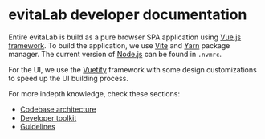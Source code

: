 # evitaLab developer documentation

Entire evitaLab is build as a pure browser SPA application using [Vue.js framework](https://vuejs.org/). To build the application,
we use [Vite](https://vitejs.dev/) and [Yarn](https://yarnpkg.com/) package manager. The current version of 
[Node.js](https://nodejs.org/en) can be found in `.nvmrc`.

For the UI, we use the [Vuetify](https://vuetifyjs.com/en/) framework with some design customizations to speed up the UI
building process.

For more indepth knowledge, check these sections:

- [Codebase architecture](architecture.md)
- [Developer toolkit](toolkit.md)
- [Guidelines](guidelines.md)
